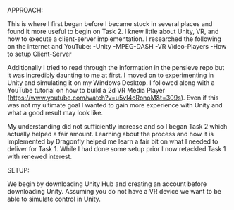 APPROACH:

This is where I first began before I became stuck in several places and found it more useful to begin on Task 2. I knew little about Unity, VR, and 
how to execute a client-server implementation. I researched the following on the internet and YouTube:
-Unity
-MPEG-DASH
-VR Video-Players
-How to setup Client-Server

Additionally I tried to read through the information in the pensieve repo but it was incredibly daunting to me at first. I moved on to experimenting 
in Unity and simulating it on my Windows Desktop. I followed along with a YouTube tutorial on how to build a 2d VR Media Player 
(https://www.youtube.com/watch?v=u5vI4oRonoM&t=309s).
Even if this was not my ultimate goal I wanted to gain more experience with Unity and what a good result may look like.

My understanding did not sufficiently increase and so I began Task 2 which actually helped a fair amount.
Learning about the process and how it is implemented by Dragonfly helped me learn a fair bit on what I needed to deliver for Task 1.
While I had done some setup prior I now retackled Task 1 with renewed interest.

SETUP:

We begin by downloading Unity Hub and creating an account before downloading Unity.
Assuming you do not have a VR device we want to be able to simulate control in Unity.
